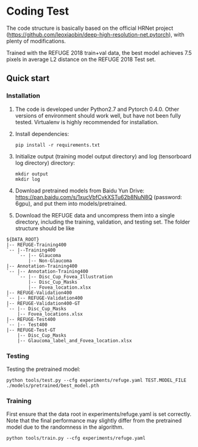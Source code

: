 # Coding Test

The code structure is basically based on the official HRNet project (https://github.com/leoxiaobin/deep-high-resolution-net.pytorch), with plenty of modifications.

Trained with the REFUGE 2018 train+val data, the best model achieves 7.5 pixels in average L2 distance on the REFUGE 2018 Test set.

## Quick start
### Installation
1. The code is developed under Python2.7 and Pytorch 0.4.0. Other versions of environment should work well, but have not been fully tested. Virtualenv is highly recommended for installation.
2. Install dependencies: 
   ```
   pip install -r requirements.txt
   ```
3. Initialize output (training model output directory) and log (tensorboard log directory) directory:
   ```
   mkdir output
   mkdir log
   ```
4. Download pretrained models from Baidu Yun Drive: https://pan.baidu.com/s/1xucVbfCvkXSTu62b8NuN8Q (password: 6gpu), and put them into models/pretrained.

5. Download the REFUGE data and uncompress them into a single directory, including the training, validation, and testing set. The folder structure should be like
```
${DATA_ROOT}
|-- REFUGE-Training400
`-- |--Training400
    `-- |-- Glaucoma
        |-- Non-Glaucoma
|-- Annotation-Training400
`-- |-- Annotation-Training400
    `-- |-- Disc_Cup_Fovea_Illustration
        |-- Disc_Cup_Masks
        |-- Fovea_location.xlsx
|-- REFUGE-Validation400
`-- |-- REFUGE-Validation400
|-- REFUGE-Validation400-GT
`-- |-- Disc_Cup_Masks
    |-- Fovea_locations.xlsx
|-- REFUGE-Test400
`-- |-- Test400
|-- REFUGE-Test-GT
    |-- Disc_Cup_Masks
    |-- Glaucoma_label_and_Fovea_location.xlsx
```

### Testing
Testing the pretrained model:
```
python tools/test.py --cfg experiments/refuge.yaml TEST.MODEL_FILE ./models/pretrained/best_model.pth
```

### Training
First ensure that the data root in experiments/refuge.yaml is set correctly. Note that the final performance may slightly differ from the pretrained model due to the randomness in the algorithm.
```
python tools/train.py --cfg experiments/refuge.yaml
```
